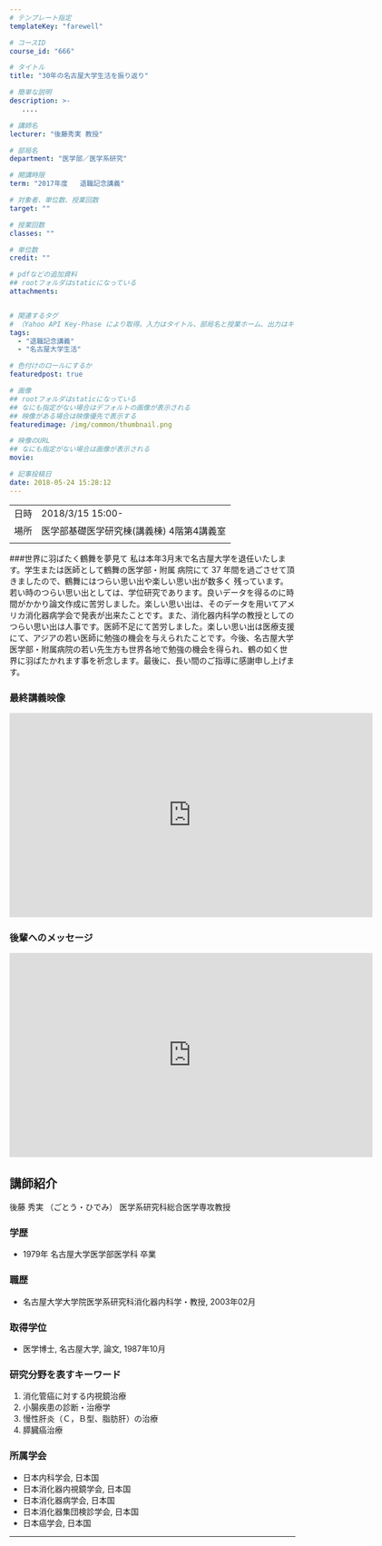 ```yaml
---
# テンプレート指定
templateKey: "farewell"

# コースID
course_id: "666"

# タイトル
title: "30年の名古屋大学生活を振り返り"

# 簡単な説明
description: >-
   ....

# 講師名
lecturer: "後藤秀実 教授"

# 部局名
department: "医学部／医学系研究"

# 開講時限
term: "2017年度	退職記念講義"

# 対象者、単位数、授業回数
target: ""

# 授業回数
classes: ""

# 単位数
credit: ""

# pdfなどの追加資料
## rootフォルダはstaticになっている
attachments:


# 関連するタグ
# （Yahoo API Key-Phase により取得。入力はタイトル、部局名と授業ホーム、出力はキーフレーズ（tags））
tags:
  - "退職記念講義"
  - "名古屋大学生活"

# 色付けのロールにするか
featuredpost: true

# 画像
## rootフォルダはstaticになっている
## なにも指定がない場合はデフォルトの画像が表示される
## 映像がある場合は映像優先で表示する
featuredimage: /img/common/thumbnail.png

# 映像のURL
## なにも指定がない場合は画像が表示される
movie: 

# 記事投稿日
date: 2018-05-24 15:28:12
---
```


|   |   |
|---|---|
| 日時 | 2018/3/15  15:00- |
| 場所 | 医学部基礎医学研究棟(講義棟) 4階第4講義室 |
|   |   |


###世界に羽ばたく鶴舞を夢見て 私は本年3月末で名古屋大学を退任いたしま す。学生または医師として鶴舞の医学部・附属 病院にて 37 年間を過ごさせて頂きましたので、鶴舞にはつらい思い出や楽しい思い出が数多く 残っています。若い時のつらい思い出としては、学位研究であります。良いデータを得るのに時間がかかり論文作成に苦労しました。楽しい思い出は、そのデータを用いてアメリカ消化器病学会で発表が出来たことです。また、消化器内科学の教授としてのつらい思い出は人事です。医師不足にて苦労しました。楽しい思い出は医療支援にて、アジアの若い医師に勉強の機会を与えられたことです。今後、名古屋大学医学部・附属病院の若い先生方も世界各地で勉強の機会を得られ、鶴の如く世界に羽ばたかれます事を祈念します。最後に、長い間のご指導に感謝申し上げます。

### 最終講義映像

<iframe src="https://nuvideo.media.nagoya-u.ac.jp/embed/cdbcf1b7f4478deae654e051b6d05013211acc9b" width="640" height="360" frameborder="0" allowfullscreen></iframe>

### 後輩へのメッセージ

<iframe src="https://nuvideo.media.nagoya-u.ac.jp/embed/c699752b3e812dacc242ef888a99d6d7cb27ee7b" width="640" height="360" frameborder="0" allowfullscreen></iframe>


## 講師紹介
後藤 秀実 （ごとう・ひでみ） 医学系研究科総合医学専攻教授

### 学歴
* 1979年 名古屋大学医学部医学科 卒業

### 職歴
* 名古屋大学大学院医学系研究科消化器内科学・教授, 2003年02月

### 取得学位
* 医学博士, 名古屋大学, 論文, 1987年10月

### 研究分野を表すキーワード
1. 消化管癌に対する内視鏡治療
2. 小腸疾患の診断・治療学
3. 慢性肝炎（Ｃ，Ｂ型、脂肪肝）の治療
4. 膵臓癌治療

### 所属学会
* 日本内科学会, 日本国
* 日本消化器内視鏡学会, 日本国
* 日本消化器病学会, 日本国
* 日本消化器集団検診学会, 日本国
* 日本癌学会, 日本国



-----